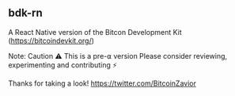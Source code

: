 ## bdk-rn

A React Native version of the Bitcon Development Kit (https://bitcoindevkit.org/)

Note: Caution ⚠️ This is a pre-⍺ version
Please consider reviewing, experimenting and contributing ⚡️

Thanks for taking a look!
https://twitter.com/BitcoinZavior
